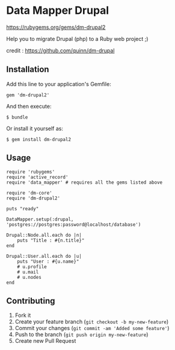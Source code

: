 # Data Mapper Drupal
https://rubygems.org/gems/dm-drupal2

Help you to migrate Drupal (php) to a Ruby web project ;)

credit : https://github.com/quinn/dm-drupal

## Installation

Add this line to your application's Gemfile:

    gem 'dm-drupal2'

And then execute:

    $ bundle

Or install it yourself as:

    $ gem install dm-drupal2

## Usage

	require 'rubygems'
	require 'active_record'
	require 'data_mapper' # requires all the gems listed above

	require 'dm-core'
	require 'dm-drupal2'

	puts "ready"

	DataMapper.setup(:drupal, 'postgres://postgres:password@localhost/database')
	 
	Drupal::Node.all.each do |n|
		puts "Title : #{n.title}"
	end

	Drupal::User.all.each do |u|
		puts "User : #{u.name}"
		# u.profile
		# u.mail
		# u.nodes
	end

## Contributing

1. Fork it
2. Create your feature branch (`git checkout -b my-new-feature`)
3. Commit your changes (`git commit -am 'Added some feature'`)
4. Push to the branch (`git push origin my-new-feature`)
5. Create new Pull Request


